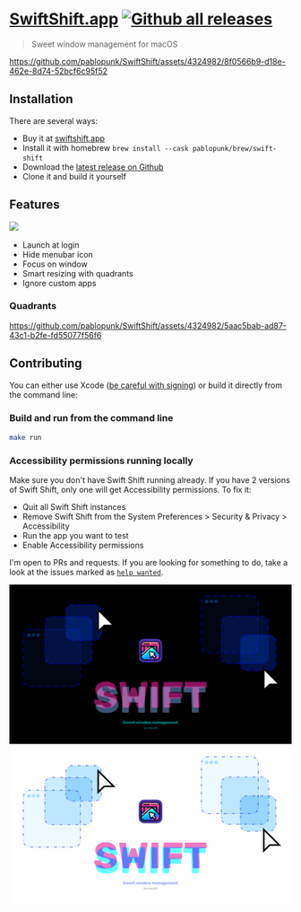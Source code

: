 # [SwiftShift.app](https://swiftshift.app) [![Github all releases](https://img.shields.io/github/downloads/pablopunk/swiftshift/total.svg)](https://GitHub.com/pablopunk/swiftshift/releases/)

> Sweet window management for macOS

https://github.com/pablopunk/SwiftShift/assets/4324982/8f0566b9-d18e-462e-8d74-52bcf6c95f52


## Installation

There are several ways:

* Buy it at [swiftshift.app](https://swiftshift.app)
* Install it with homebrew `brew install --cask pablopunk/brew/swift-shift`
* Download the [latest release on Github](https://github.com/pablopunk/SwiftShift/releases)
* Clone it and build it yourself

## Features

<img src="https://github.com/pablopunk/SwiftShift/assets/4324982/58373dcf-217f-4b11-b734-dd0c1ee31063" width="380" />


* Launch at login
* Hide menubar icon
* Focus on window
* Smart resizing with quadrants
* Ignore custom apps

### Quadrants

https://github.com/pablopunk/SwiftShift/assets/4324982/5aac5bab-ad87-43c1-b2fe-fd55077f56f6


## Contributing

You can either use Xcode ([be careful with signing](https://github.com/pablopunk/SwiftShift/issues/52#issuecomment-2160423351)) or build it
directly from the command line:

### Build and run from the command line

```bash
make run
```

### Accessibility permissions running locally

Make sure you don't have Swift Shift running already. If you have 2 versions of Swift Shift, only one will get
Accessibility permissions. To fix it:

* Quit all Swift Shift instances
* Remove Swift Shift from the System Preferences > Security & Privacy > Accessibility
* Run the app you want to test
* Enable Accessibility permissions

I'm open to PRs and requests. If you are looking for something to do, take a look at the issues marked as [`help wanted`](https://github.com/pablopunk/SwiftShift/issues?q=is:issue+is:open+label:%22help+wanted%22).

![header](https://github.com/pablopunk/swiftshift.app/blob/main/public/header-dark-extended.png?raw=true#gh-dark-mode-only)
![header](https://github.com/pablopunk/swiftshift.app/blob/main/public/header-light-extended.png?raw=true#gh-light-mode-only)
